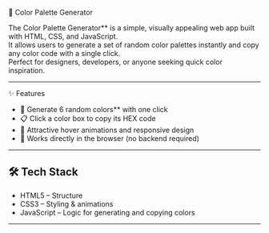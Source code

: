  🎨 Color Palette Generator

The Color Palette Generator** is a simple, visually appealing web app built with HTML, CSS, and JavaScript.  
It allows users to generate a set of random color palettes instantly and copy any color code with a single click.  
Perfect for designers, developers, or anyone seeking quick color inspiration.  

---

 ✨ Features
- 🔄 Generate 6 random colors** with one click  
- 📋 Click a color box to copy its HEX code 
- 🎨 Attractive hover animations and responsive design  
- 🚀 Works directly in the browser (no backend required)  

---

## 🛠 Tech Stack
- HTML5 – Structure  
- CSS3 – Styling & animations  
- JavaScript  – Logic for generating and copying colors  

---


